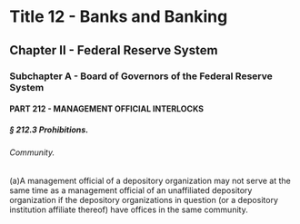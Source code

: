 
# Title 12 - Banks and Banking
## Chapter II - Federal Reserve System
### Subchapter A - Board of Governors of the Federal Reserve System
#### PART 212 - MANAGEMENT OFFICIAL INTERLOCKS
##### § 212.3 Prohibitions.
###### Community.

(a)A management official of a depository organization may not serve at the same time as a management official of an unaffiliated depository organization if the depository organizations in question (or a depository institution affiliate thereof) have offices in the same community.
